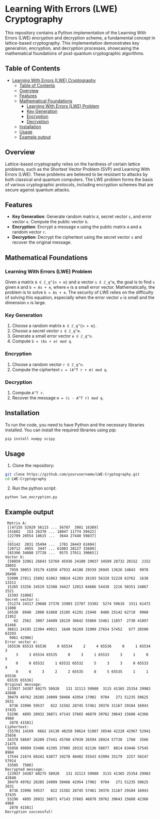# Learning With Errors (LWE) Cryptography

This repository contains a Python implementation of the Learning With Errors (LWE) encryption and decryption scheme, a fundamental concept in lattice-based cryptography. This implementation demonstrates key generation, encryption, and decryption processes, showcasing the mathematical foundations of post-quantum cryptographic algorithms.

## Table of Contents
- [Learning With Errors (LWE) Cryptography](#learning-with-errors-lwe-cryptography)
  - [Table of Contents](#table-of-contents)
  - [Overview](#overview)
  - [Features](#features)
  - [Mathematical Foundations](#mathematical-foundations)
    - [Learning With Errors (LWE) Problem](#learning-with-errors-lwe-problem)
    - [Key Generation](#key-generation)
    - [Encryption](#encryption)
    - [Decryption](#decryption)
  - [Installation](#installation)
  - [Usage](#usage)
  - [Example output](#example-output)

## Overview

Lattice-based cryptography relies on the hardness of certain lattice problems, such as the Shortest Vector Problem (SVP) and Learning With Errors (LWE). These problems are believed to be resistant to attacks by both classical and quantum computers. The LWE problem forms the basis of various cryptographic protocols, including encryption schemes that are secure against quantum attacks.

## Features

- **Key Generation**: Generate random matrix `A`, secret vector `s`, and error vector `e`. Compute the public vector `b`.
- **Encryption**: Encrypt a message `m` using the public matrix `A` and a random vector `r`.
- **Decryption**: Decrypt the ciphertext using the secret vector `s` and recover the original message.

## Mathematical Foundations

### Learning With Errors (LWE) Problem

Given a matrix `A ∈ ℤ_q^{n × m}` and a vector `s ∈ ℤ_q^m`, the goal is to find `s` given `A` and `b = As + e`, where `e` is a small error vector. Mathematically, the problem is to solve `b = As + e`. The security of LWE relies on the difficulty of solving this equation, especially when the error vector `e` is small and the dimension `n` is large.

### Key Generation

1. Choose a random matrix `A ∈ ℤ_q^{n × m}`.
2. Choose a secret vector `s ∈ ℤ_q^m`.
3. Generate a small error vector `e ∈ ℤ_q^n`.
4. Compute `b = (As + e) mod q`.

### Encryption

1. Choose a random vector `r ∈ ℤ_q^n`.
2. Compute the ciphertext `c = (A^T r + m) mod q`.

### Decryption

1. Compute `A^T r`.
2. Recover the message `m = (c - A^T r) mod q`.

## Installation

To run the code, you need to have Python and the necessary libraries installed. You can install the required libraries using pip:

```bash
pip install numpy scipy
```

## Usage

1. Clone the repository:

```bash
git clone https://github.com/yourusername/LWE-Cryptography.git
cd LWE-Cryptography
```

2. Run the python script:
 ```
python lwe_encryption.py
```

## Example output
```
 Matrix A:
 [[47155 52929 56115 ... 56787  3981 16389]
 [41602   153 26370 ... 18047 11774 59422]
 [22709 20554 18615 ...  3644 27440 59837]
 ...
 [65142  2831 35494 ...  1781 26443 61604]
 [20712  4955  3447 ... 61003 28127 33689]
 [65396 34080 37728 ...  9575 27011 39065]]
Vector b:
 [50859 32961 26843 53769 45936 24100 29937 34589 28732 20152  2152 38055
  7959 30053 19179 41050 47932 44186 29339 26945 13626 14843  9978 30490
 53990 27811 15892 61863 30824 41203 26193 56328 52228 63762  1638 13311
 15265 33256 24529 52388 34427 12013 64686 54438  2216 50351 24867  2521
 15393 31008]
Secret vector s:
 [51274 24317 29688 27376 33903 22787 33302  5274 59619  3311 61472 11808
 24538  8948  2008 61868 15105 41291 21948  8486 25142 62710  9960 21952
    62  2562  3097 24409 18129 36642 55860 33461 11857  2730 41097 61466
 38811 24195 22304 49921  1640 56269 31909 27654 57452   677 20500 63293
  9961 42986]
Error vector e:
 [65536 65533 65536     0 65534     2     4 65536     0     1 65534     3
     3     3 65534 65535     0     3     1 65533     3     1     0     5
     0     0 65532     1 65532 65532     5     3     3     0 65533     4
     0     6     3     2     2 65535     8     5 65535     1     1 65536
 65535 65536]
Original message:
 [23937 34307 60275 50920   131 32113 59980  3115 41365 25354 29983 42848
 30479 49762 28285 24909 50466 42954 17902  9784   271 51235 50625  2631
  8736 33996 59537   822 31582 28745 57461 39376 31167 29104 16943 37435
 53296  4895 20932 36871 47143 37665 46870 39762 39643 15688 42366  4960
  2078 41581]
Ciphertext:
 [55701 14169  6662 24130 48250 50624 51987 38546 42228 42967 52941 25656
 24378 58697 26209 27441 45760 47039 26594 28924 57738  1760  3566 21475
 55858 49899 53486 41395 37905 20332 62136 58877  8814 63446 57545  8984
 17544 21674 60241 63877 19278 40402 55543 63994 35179  2257 50247 57914
 33505  7508]
Decrypted message:
 [23937 34307 60275 50920   131 32113 59980  3115 41365 25354 29983 42848
 30479 49762 28285 24909 50466 42954 17902  9784   271 51235 50625  2631
  8736 33996 59537   822 31582 28745 57461 39376 31167 29104 16943 37435
 53296  4895 20932 36871 47143 37665 46870 39762 39643 15688 42366  4960
  2078 41581]
Decryption successful!

